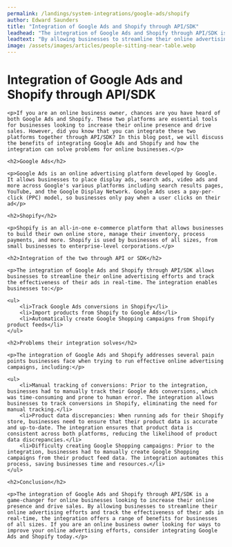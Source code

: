 ```yaml
---
permalink: /landings/system-integrations/google-ads/shopify
author: Edward Saunders
title: "Integration of Google Ads and Shopify through API/SDK"
leadhead: "The integration of Google Ads and Shopify through API/SDK is a game-changer for online businesses looking to increase their online presence and drive sales"
leadtext: "By allowing businesses to streamline their online advertising efforts and track the effectiveness of their ads in real-time, the integration offers a range of benefits for businesses of all sizes. If you are an online business owner looking for ways to improve your online advertising efforts, consider integrating Google Ads and Shopify today."
image: /assets/images/articles/people-sitting-near-table.webp
---
```

<div class="arttext">	<h1>Integration of Google Ads and Shopify through API/SDK</h1>

	<p>If you are an online business owner, chances are you have heard of both Google Ads and Shopify. These two platforms are essential tools for businesses looking to increase their online presence and drive sales. However, did you know that you can integrate these two platforms together through API/SDK? In this blog post, we will discuss the benefits of integrating Google Ads and Shopify and how the integration can solve problems for online businesses.</p>

	<h2>Google Ads</h2>

	<p>Google Ads is an online advertising platform developed by Google. It allows businesses to place display ads, search ads, video ads and more across Google's various platforms including search results pages, YouTube, and the Google Display Network. Google Ads uses a pay-per-click (PPC) model, so businesses only pay when a user clicks on their ad</p>

	<h2>Shopify</h2>

	<p>Shopify is an all-in-one e-commerce platform that allows businesses to build their own online store, manage their inventory, process payments, and more. Shopify is used by businesses of all sizes, from small businesses to enterprise-level corporations.</p>

	<h2>Integration of the two through API or SDK</h2>

	<p>The integration of Google Ads and Shopify through API/SDK allows businesses to streamline their online advertising efforts and track the effectiveness of their ads in real-time. The integration enables businesses to:</p>

	<ul>
		<li>Track Google Ads conversions in Shopify</li>
		<li>Import products from Shopify to Google Ads</li>
		<li>Automatically create Google Shopping campaigns from Shopify product feeds</li>
	</ul>

	<h2>Problems their integration solves</h2>

	<p>The integration of Google Ads and Shopify addresses several pain points businesses face when trying to run effective online advertising campaigns, including:</p>

	<ul>
		<li>Manual tracking of conversions: Prior to the integration, businesses had to manually track their Google Ads conversions, which was time-consuming and prone to human error. The integration allows businesses to track conversions in Shopify, eliminating the need for manual tracking.</li>
		<li>Product data discrepancies: When running ads for their Shopify store, businesses need to ensure that their product data is accurate and up-to-date. The integration ensures that product data is consistent across both platforms, reducing the likelihood of product data discrepancies.</li>
		<li>Difficulty creating Google Shopping campaigns: Prior to the integration, businesses had to manually create Google Shopping campaigns from their product feed data. The integration automates this process, saving businesses time and resources.</li>
	</ul>

	<h2>Conclusion</h2>

	<p>The integration of Google Ads and Shopify through API/SDK is a game-changer for online businesses looking to increase their online presence and drive sales. By allowing businesses to streamline their online advertising efforts and track the effectiveness of their ads in real-time, the integration offers a range of benefits for businesses of all sizes. If you are an online business owner looking for ways to improve your online advertising efforts, consider integrating Google Ads and Shopify today.</p>
</div>